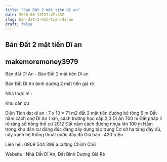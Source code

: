 ```yaml
---
title: "Bán Đất 2 mặt tiền Dĩ an"
date: 2025-06-12T22:47:45Z
slug: ban-dat-2-mat-tien-di-an
draft: false
---
```


## Bán Đất 2 mặt tiền Dĩ an

## makemoremoney3979

Bán đất Dĩ An - Bán Đất 2 mặt tiền Dĩ an
   


Bán Đất Dĩ An bình dương 2 mặt tiền giá rẻ.

Nhả thực tế :

  


Khu dân cư

Diện Tích dat di an : 7 x 10 = 71 m2 đất 2 mặt tiền đường bê tông 6 m
 Đất nằm cách chợ Dĩ An 1 km, cách trường học cấp 2,3 Dĩ An 700 m Đất pháp lí rõ ràng sổ hồng thổ cư 2012 Đất nằm cách đường nhựa lớn 100 m Nằm trong khu dân cư đông đúc đang xây dựng tập trung Cơ sở hạ tầng đầy đủ, cây xanh hệ thống thoát nước đầy đủ
Giá bán : 420 triệu

Liên hệ : 0909 544 399 a.cường Chính Chủ


Website : Nhà Đất Dĩ An, Đất Bình Dương Giá Rẻ